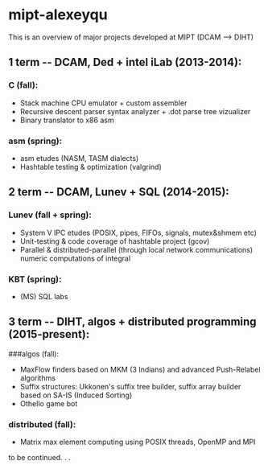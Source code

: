 # mipt-alexeyqu
This is an overview of major projects developed at MIPT (DCAM --> DIHT)

## 1 term -- DCAM, Ded + intel iLab (2013-2014):
### C (fall):

- Stack machine CPU emulator + custom assembler
- Recursive descent parser syntax analyzer + .dot parse tree vizualizer
- Binary translator to x86 asm
  
### asm (spring):
- asm etudes (NASM, TASM dialects)
- Hashtable testing & optimization (valgrind)
  
## 2 term -- DCAM, Lunev + SQL (2014-2015):
### Lunev (fall + spring):
- System V IPC etudes (POSIX, pipes, FIFOs, signals, mutex&shmem etc)
- Unit-testing & code coverage of hashtable project (gcov)
- Parallel & distributed-parallel (through local network communications) numeric computations of integral

### KBT (spring):
- (MS) SQL labs

## 3 term -- DIHT, algos + distributed programming (2015-present):
###algos (fall):
- MaxFlow finders based on MKM (3 Indians) and advanced Push-Relabel algorithms
- Suffix structures: Ukkonen's suffix tree builder, suffix array builder based on SA-IS (Induced Sorting) 
- Othello game bot

### distributed (fall):
- Matrix max element computing using POSIX threads, OpenMP and MPI

to be continued. . .
